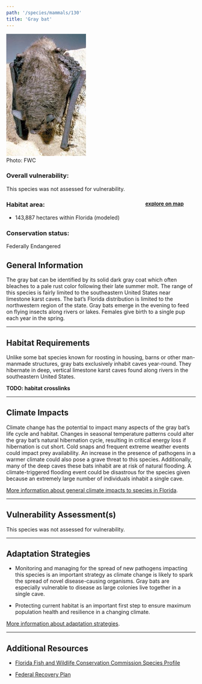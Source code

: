 ```yaml
---
path: '/species/mammals/130'
title: 'Gray bat'
---
```


<content-header icon="bats" title="Gray bat" subtitle="Myotis grisescens">
</content-header>

<div id="TopSection">

<div class="header-photo"><img src="130.jpg" alt="Photo for 130"/>
<figcaption>Photo: FWC</figcaption></div>

<div>

### Overall vulnerability:

This species was not assessed for vulnerability.

<h3>Habitat area: 
<a href="/species/mammals/130/map" style="float:right;font-size:smaller;margin-right: 2rem;">
<fa-icon name="map"></fa-icon>
explore on map
</a>
</h3>

-   143,887 hectares within Florida (modeled)


### Conservation status:

Federally Endangered

</div>
</div>

## General Information

The gray bat can be identified by its solid dark gray coat which often bleaches to a pale rust color following their late summer molt.  The range of this species is fairly limited to the southeastern United States near limestone karst caves. The bat’s Florida distribution is limited to the northwestern region of the state.  Gray bats emerge in the evening to feed on flying insects along rivers or lakes.  Females give birth to a single pup each year in the spring.

<hr />

## Habitat Requirements

Unlike some bat species known for roosting in housing, barns or other man-manmade structures, gray bats exclusively inhabit caves year-round.  They hibernate in deep, vertical limestone karst caves found along rivers in the southeastern United States.

**TODO: habitat crosslinks**

<hr />

## Climate Impacts

Climate change has the potential to impact many aspects of the gray bat’s life cycle and habitat.  Changes in seasonal temperature patterns could alter the gray bat’s natural hibernation cycle, resulting in critical energy loss if hibernation is cut short.  Cold snaps and frequent extreme weather events could impact prey availability.  An increase in the presence of pathogens in a warmer climate could also pose a grave threat to this species.  Additionally, many of the deep caves these bats inhabit are at risk of natural flooding.  A climate-triggered flooding event could be disastrous for the species given because an extremely large number of individuals inhabit a single cave.

[More information about general climate impacts to species in Florida](/impacts/species).



<hr />

## Vulnerability Assessment(s)

This species was not assessed for vulnerability.

<hr />

## Adaptation Strategies

- Monitoring and managing for the spread of new pathogens impacting this species is an important strategy as climate change is likely to spark the spread of novel disease-causing organisms. Gray bats are especially vulnerable to disease as large colonies live together in a single cave.

- Protecting current habitat is an important first step to ensure maximum population health and resilience in a changing climate.

[More information about adaptation strategies](/strategies).

<hr />


## Additional Resources

- [Florida Fish and Wildlife Conservation Commission Species Profile](https://myfwc.com/wildlifehabitats/profiles/mammals/land/gray-bat/)

- [Federal Recovery Plan](https://ecos.fws.gov/docs/recovery_plan/820701.pdf)
